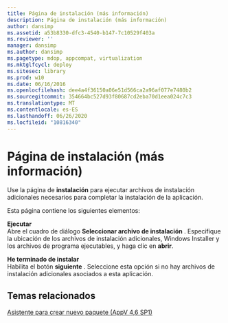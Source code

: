 ```yaml
---
title: Página de instalación (más información)
description: Página de instalación (más información)
author: dansimp
ms.assetid: a53b8330-dfc3-4540-b147-7c10529f403a
ms.reviewer: ''
manager: dansimp
ms.author: dansimp
ms.pagetype: mdop, appcompat, virtualization
ms.mktglfcycl: deploy
ms.sitesec: library
ms.prod: w10
ms.date: 06/16/2016
ms.openlocfilehash: dee4a4f36150a06e51d566ca2a96af077e7480b2
ms.sourcegitcommit: 354664bc527d93f80687cd2eba70d1eea024c7c3
ms.translationtype: MT
ms.contentlocale: es-ES
ms.lasthandoff: 06/26/2020
ms.locfileid: "10816340"
---
```

# Página de instalación (más información)


Use la página de **instalación** para ejecutar archivos de instalación adicionales necesarios para completar la instalación de la aplicación.

Esta página contiene los siguientes elementos:

<a href="" id="run"></a>**Ejecutar**  
Abre el cuadro de diálogo **Seleccionar archivo de instalación** . Especifique la ubicación de los archivos de instalación adicionales, Windows Installer y los archivos de programa ejecutables, y haga clic en **abrir**.

<a href="" id="i-am-finished-installing"></a>**He terminado de instalar**  
Habilita el botón **siguiente** . Seleccione esta opción si no hay archivos de instalación adicionales asociados a esta aplicación.

## Temas relacionados


[Asistente para crear nuevo paquete (AppV 4,6 SP1)](create-new-package-wizard---appv-46-sp1-.md)

 

 





